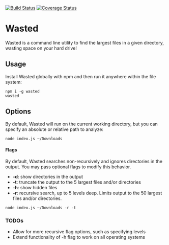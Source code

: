 [![Build Status](https://travis-ci.org/stefuhnee/wasted.svg?branch=master)](https://travis-ci.org/stefuhnee/wasted) [![Coverage Status](https://coveralls.io/repos/github/stefuhnee/wasted/badge.svg?branch=master)](https://coveralls.io/github/stefuhnee/wasted?branch=master)

# **Wasted**
Wasted is a command line utility to find the largest files in a given directory, wasting space on your hard drive!

## Usage
Install Wasted globally with npm and then run it anywhere within the file system:

```
npm i -g wasted
wasted
```

## Options
By default, Wasted will run on the current working directory, but you can specify an absolute or relative path to analyze:

```
node index.js ~/Downloads
```

#### **Flags**
By default, Wasted searches non-recursively and ignores directories in the output.  You may pass optional flags to modify this behavior.
* **-d**: show directories in the output
* **-t**: truncate the output to the 5 largest files and/or directories
* **-h**: show hidden files
* **-r**: recursive search, up to 5 levels deep. Limits output to the 50 largest files and/or directories.

```
node index.js ~/Downloads -r -t
```

### TODOs
* Allow for more recursive flag options, such as specifying levels
* Extend functionality of -h flag to work on all operating systems

